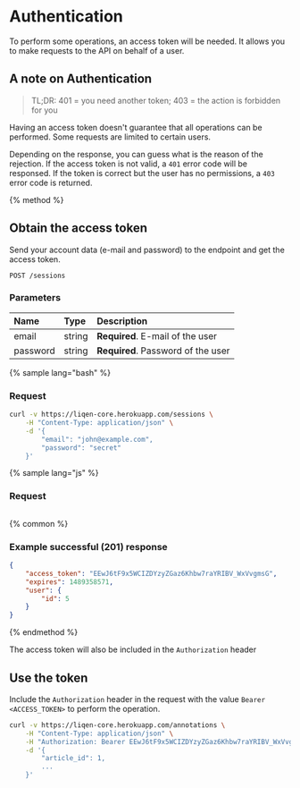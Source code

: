 # Authentication

To perform some operations, an access token will be needed. It allows you to make requests to the API on behalf of a user.

## A note on Authentication

> TL;DR: 401 = you need another token; 403 = the action is forbidden for you

Having an access token doesn't guarantee that all operations can be performed. Some requests are limited to certain users.

Depending on the response, you can guess what is the reason of the rejection. If the access token is not valid, a `401` error code will be responsed. If the token is correct but the user has no permissions, a `403` error code is returned.

{% method %}
## Obtain the access token

Send your account data (e-mail and password) to the endpoint and get the access token.

`POST /sessions`

### Parameters

Name     | Type   | Description
:---     | :---   | :----------
email    | string | **Required**. E-mail of the user
password | string | **Required**. Password of the user

{% sample lang="bash" %}
### Request

```bash
curl -v https://liqen-core.herokuapp.com/sessions \
    -H "Content-Type: application/json" \
    -d '{
        "email": "john@example.com",
        "password": "secret"
    }'
```

{% sample lang="js" %}
### Request

```js
```

{% common %}
### Example successful (**201**) response

```json
{
    "access_token": "EEwJ6tF9x5WCIZDYzyZGaz6Khbw7raYRIBV_WxVvgmsG",
    "expires": 1489358571,
    "user": {
        "id": 5
    }
}
```

{% endmethod %}

The access token will also be included in the `Authorization` header

## Use the token

Include the `Authorization` header in the request with the value `Bearer <ACCESS_TOKEN>` to perform the operation.

```sh
curl -v https://liqen-core.herokuapp.com/annotations \
    -H "Content-Type: application/json" \
    -H "Authorization: Bearer EEwJ6tF9x5WCIZDYzyZGaz6Khbw7raYRIBV_WxVvgmsG" \
    -d '{
        "article_id": 1,
        ...
    }'
```
